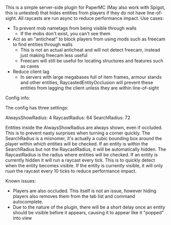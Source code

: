 This is a simple server-side plugin for PaperMC (May also work with Spigot, this is untested) that hides entities from players if they do not have line-of-sight. All raycasts are run async to reduce performance impact.
Use cases:

- To prevent mob nametags from being visible through walls
  - If the mobs don't exist, you can't see them
- Act as an "anticheat" to block players from using mods such as freecam to find entities through walls
  - This is not an actual anticheat and will not detect freecam, instead just making freecam less useful
  - Freecam will still be useful for locating structures and features such as caves
- Reduce client lag
  - In servers with large megabases full of item frames, armour stands and other entities, RaycastedEntityOcclusion will prevent these entities from lagging the client unless they are within line-of-sight

Config info:

The config has three settings:

AlwaysShowRadius: 4
RaycastRadius: 64
SearchRadius: 72

Entities inside the AlwaysShowRadius are always shown, even if occluded. This is to prevent nasty surprises when turning a corner quickly. 
The SearchRadius is a misnomer, it's actually a cubic bounding box around the player within which entities will be checked. If an entity is within the SearchRadius but not the RaycastRadius, it will be automatically hidden.
The RaycastRadius is the radius where entities will be checked. If an entity is currently hidden it will run a raycast every tick. This is to quickly detect when the entity becomes visible. If the entity is currently visible, it will only ruun the raycast every 10 ticks to reduce performance impact.

Known issues:
- Players are also occluded. This itself is not an issue, however hiding players also removes them from the tab list and command autocomplete.
- Due to the nature of the plugin, there will be a short delay once an entity should be visible before it appears, causing it to appear like it "popped" into view
